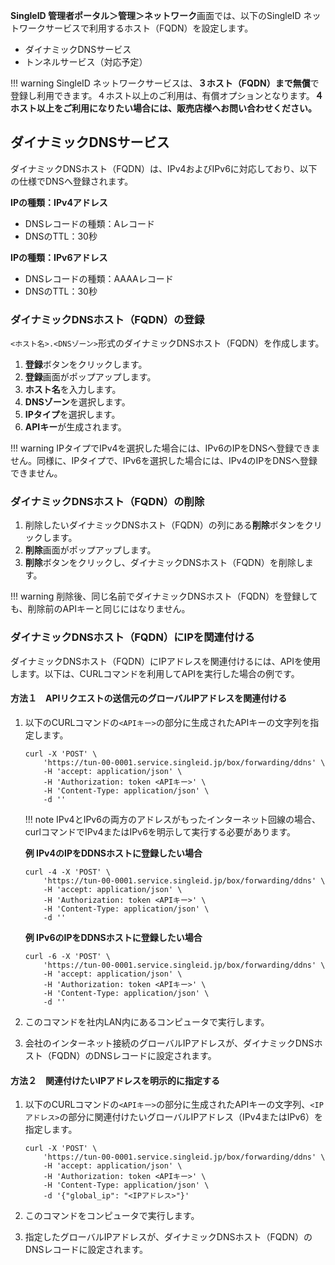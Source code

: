 **SingleID 管理者ポータル＞管理＞ネットワーク**画面では、以下のSingleID ネットワークサービスで利用するホスト（FQDN）を設定します。

* ダイナミックDNSサービス
* トンネルサービス（対応予定）

!!! warning
    SingleID ネットワークサービスは、**３ホスト（FQDN）まで無償**で登録し利用できます。４ホスト以上のご利用は、有償オプションとなります。**４ホスト以上をご利用になりたい場合には、販売店様へお問い合わせください。**

## ダイナミックDNSサービス

ダイナミックDNSホスト（FQDN）は、IPv4およびIPv6に対応しており、以下の仕様でDNSへ登録されます。

**IPの種類：IPv4アドレス**

* DNSレコードの種類：Aレコード
* DNSのTTL：30秒

**IPの種類：IPv6アドレス**

* DNSレコードの種類：AAAAレコード
* DNSのTTL：30秒

### ダイナミックDNSホスト（FQDN）の登録
`<ホスト名>.<DNSゾーン>`形式のダイナミックDNSホスト（FQDN）を作成します。

1. **登録**ボタンをクリックします。
2. **登録**画面がポップアップします。
3. **ホスト名**を入力します。
4. **DNSゾーン**を選択します。
5. **IPタイプ**を選択します。
6. **APIキー**が生成されます。

!!! warning
    IPタイプでIPv4を選択した場合には、IPv6のIPをDNSへ登録できません。同様に、IPタイプで、IPv6を選択した場合には、IPv4のIPをDNSへ登録できません。

### ダイナミックDNSホスト（FQDN）の削除

1. 削除したいダイナミックDNSホスト（FQDN）の列にある**削除**ボタンをクリックします。
2. **削除**画面がポップアップします。
3. **削除**ボタンをクリックし、ダイナミックDNSホスト（FQDN）を削除します。

!!! warning
    削除後、同じ名前でダイナミックDNSホスト（FQDN）を登録しても、削除前のAPIキーと同じにはなりません。

### ダイナミックDNSホスト（FQDN）にIPを関連付ける
ダイナミックDNSホスト（FQDN）にIPアドレスを関連付けるには、APIを使用します。以下は、CURLコマンドを利用してAPIを実行した場合の例です。

#### 方法１　APIリクエストの送信元のグローバルIPアドレスを関連付ける

1. 以下のCURLコマンドの`<APIキー>`の部分に生成されたAPIキーの文字列を指定します。

    ```
    curl -X 'POST' \
        'https://tun-00-0001.service.singleid.jp/box/forwarding/ddns' \
        -H 'accept: application/json' \
        -H 'Authorization: token <APIキー>' \
        -H 'Content-Type: application/json' \
        -d ''
    ```

    !!! note
        IPv4とIPv6の両方のアドレスがもったインターネット回線の場合、curlコマンドでIPv4またはIPv6を明示して実行する必要があります。

    **例 IPv4のIPをDDNSホストに登録したい場合**
    ```
    curl -4 -X 'POST' \
        'https://tun-00-0001.service.singleid.jp/box/forwarding/ddns' \
        -H 'accept: application/json' \
        -H 'Authorization: token <APIキー>' \
        -H 'Content-Type: application/json' \
        -d ''
    ```

    **例 IPv6のIPをDDNSホストに登録したい場合**
    ```
    curl -6 -X 'POST' \
        'https://tun-00-0001.service.singleid.jp/box/forwarding/ddns' \
        -H 'accept: application/json' \
        -H 'Authorization: token <APIキー>' \
        -H 'Content-Type: application/json' \
        -d ''
    ```

2. このコマンドを社内LAN内にあるコンピュータで実行します。
3. 会社のインターネット接続のグローバルIPアドレスが、ダイナミックDNSホスト（FQDN）のDNSレコードに設定されます。

#### 方法２　関連付けたいIPアドレスを明示的に指定する

1. 以下のCURLコマンドの`<APIキー>`の部分に生成されたAPIキーの文字列、`<IPアドレス>`の部分に関連付けたいグローバルIPアドレス（IPv4またはIPv6）を指定します。

    ```
    curl -X 'POST' \
        'https://tun-00-0001.service.singleid.jp/box/forwarding/ddns' \
        -H 'accept: application/json' \
        -H 'Authorization: token <APIキー>' \
        -H 'Content-Type: application/json' \
        -d '{"global_ip": "<IPアドレス>"}'
    ```

2. このコマンドをコンピュータで実行します。
3. 指定したグローバルIPアドレスが、ダイナミックDNSホスト（FQDN）のDNSレコードに設定されます。

